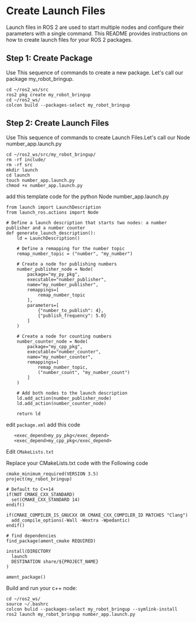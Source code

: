 # Create Launch Files

Launch files in ROS 2 are used to start multiple nodes and configure their parameters with a single command. This README provides instructions on how to create launch files for your ROS 2 packages.

## Step 1: Create Package 

Use This sequence of commands to create a new package. Let's call our package my_robot_bringup.

```
cd ~/ros2_ws/src
ros2 pkg create my_robot_bringup 
cd ~/ros2_ws/
colcon build --packages-select my_robot_bringup
```

## Step 2: Create Launch Files

Use This sequence of commands to create Launch Files.Let's call our Node number_app.launch.py
```
cd ~/ros2_ws/src/my_robot_bringup/
rm -rf include/
rm -rf src
mkdir launch
cd launch
touch number_app.launch.py
chmod +x number_app.launch.py
```

add this template code for the python Node number_app.launch.py

```
from launch import LaunchDescription
from launch_ros.actions import Node

# Define a launch description that starts two nodes: a number publisher and a number counter
def generate_launch_description():
    ld = LaunchDescription()

    # Define a remapping for the number topic
    remap_number_topic = ("number", "my_number")

    # Create a node for publishing numbers
    number_publisher_node = Node(
        package="my_py_pkg",
        executable="number_publisher",
        name="my_number_publisher",
        remappings=[
            remap_number_topic
        ],
        parameters=[
            {"number_to_publish": 4},
            {"publish_frequency": 5.0}
        ]
    )

    # Create a node for counting numbers
    number_counter_node = Node(
        package="my_cpp_pkg",
        executable="number_counter",
        name="my_number_counter",
        remappings=[
            remap_number_topic,
            ("number_count", "my_number_count")
        ]
    )

    # Add both nodes to the launch description
    ld.add_action(number_publisher_node)
    ld.add_action(number_counter_node)

    return ld
```

edit `package.xml` add this code 

```
   <exec_depend>my_py_pkg</exec_depend>
   <exec_depend>my_cpp_pkg</exec_depend>
```


Edit `CMakeLists.txt`

Replace your CMakeLists.txt code with the Following code

```
cmake_minimum_required(VERSION 3.5)
project(my_robot_bringup)

# Default to C++14
if(NOT CMAKE_CXX_STANDARD)
  set(CMAKE_CXX_STANDARD 14)
endif()

if(CMAKE_COMPILER_IS_GNUCXX OR CMAKE_CXX_COMPILER_ID MATCHES "Clang")
  add_compile_options(-Wall -Wextra -Wpedantic)
endif()

# find dependencies
find_package(ament_cmake REQUIRED)

install(DIRECTORY
  launch
  DESTINATION share/${PROJECT_NAME}
)

ament_package()
```


Build and run your c++ node: 

```
cd ~/ros2_ws/
source ~/.bashrc
colcon bulid --packages-select my_robot_bringup --symlink-install
ros2 launch my_robot_bringup number_app.launch.py
```
